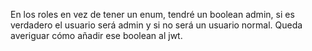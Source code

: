En los roles en vez de tener un enum, tendré un boolean admin, si es verdadero el usuario será admin y si no será un usuario normal. Queda averiguar cómo añadir ese boolean al jwt.

